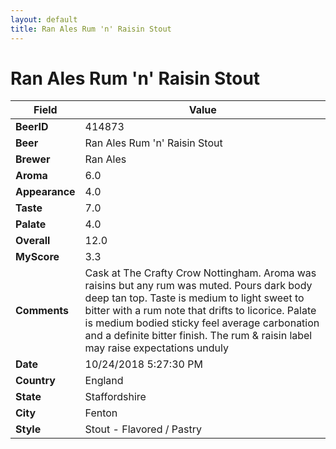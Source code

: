```yaml
---
layout: default
title: Ran Ales Rum 'n' Raisin Stout
---
```


# Ran Ales Rum 'n' Raisin Stout

| Field         | Value     |
|---------------|-----------|
| **BeerID** | 414873 |
| **Beer** | Ran Ales Rum 'n' Raisin Stout |
| **Brewer** | Ran Ales |
| **Aroma** | 6.0 |
| **Appearance** | 4.0 |
| **Taste** | 7.0 |
| **Palate** | 4.0 |
| **Overall** | 12.0 |
| **MyScore** | 3.3 |
| **Comments** | Cask at The Crafty Crow Nottingham. Aroma was raisins but any rum was muted. Pours dark body deep tan top. Taste is medium to light sweet to bitter with a rum note that drifts to licorice. Palate is medium bodied sticky feel average carbonation and a definite bitter finish. The rum & raisin label may raise expectations unduly  |
| **Date** | 10/24/2018 5:27:30 PM |
| **Country** | England |
| **State** | Staffordshire |
| **City** | Fenton |
| **Style** | Stout - Flavored / Pastry |
